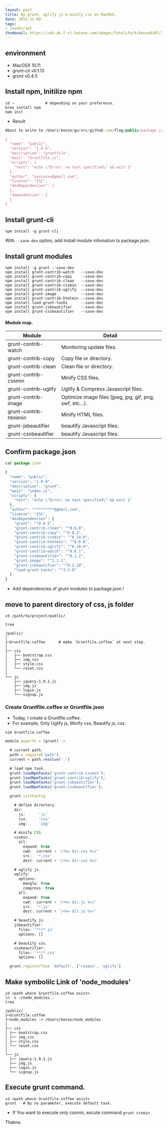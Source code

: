 ```yaml
---
layout: post
title: By grunt, uglify js & minify css on MacOSX.
date: 2015-11-09
tags:
- JavaScript
thumbnail: https://cdn-ak.f.st-hatena.com/images/fotolife/k/kenzo0107/20151109/20151109114223.jpg
---
```


## environment

- MacOSX 10.11
- grunt-cli v0.1.13
- grunt v0.4.5

## Install npm, Initilize npm

```
cd ~              # depending on your preference.
brew install npm
npm init
```

- Result

```js
About to write to /Users/kenzo/go/src/github.com/flag/public/package.json:

{
  "name": "public",
  "version": "1.0.0",
  "description": "gruntfile",
  "main": "Gruntfile.js",
  "scripts": {
    "test": "echo \"Error: no test specified\" && exit 1"
  },
  "author": "xxxxxxxx@gmail.com",
  "license": "ISC",
  "devDependencies": {
  },
  "dependencies": {
  }
}
```

## Install grunt-cli

```
npm install -g grunt-cli
```

With `--save-dev` option, add install module infomation to package.json.

## Install grunt modules

```
npm install -g grunt --save-dev
npm install grunt-contrib-watch   --save-dev
npm install grunt-contrib-copy    --save-dev
npm install grunt-contrib-clean   --save-dev
npm install grunt-contrib-cssmin  --save-dev
npm install grunt-contrib-uglify  --save-dev
npm install grunt-image           --save-dev
npm install grunt-contrib-htmlmin --save-dev
npm install load-grunt-tasks      --save-dev
npm install grunt-jsbeautifier    --save-dev
npm install grunt-cssbeautifier   --save-dev

```

#### Module map.

| Module                | Detail                                                   |
| --------------------- | -------------------------------------------------------- |
| grunt-contrib-watch   | Monitoring update files.                                 |
| grunt-contrib-copy    | Copy file or directory.                                  |
| grunt-contrib-clean   | Clean file or directory.                                 |
| grunt-contrib-cssmin  | Minify CSS files.                                        |
| grunt-contrib-uglify  | Uglify & Compress Javascript files.                      |
| grunt-contrib-image   | Optimize image files (jpeg, jpg, gif, png, swf, etc...). |
| grunt-contrib-htmlmin | Minify HTML files.                                       |
| grunt-jsbeautifier    | beautify Javascript files.                               |
| grunt-cssbeautifier   | beautify Javascript files.                               |


## Confirm package.json

```js
cat package.json

{
  "name": "public",
  "version": "1.0.0",
  "description": "grunt",
  "main": "index.js",
  "scripts": {
    "test": "echo \"Error: no test specified\" && exit 1"
  },
  "author": "*********@gmail.com",
  "license": "ISC",
  "devDependencies": {
    "grunt": "^0.4.5",
    "grunt-contrib-clean": "^0.6.0",
    "grunt-contrib-copy": "^0.8.2",
    "grunt-contrib-cssmin": "^0.14.0",
    "grunt-contrib-htmlmin": "^0.6.0",
    "grunt-contrib-uglify": "^0.10.0",
    "grunt-contrib-watch": "^0.6.1",
    "grunt-cssbeautifier": "^0.1.2",
    "grunt-image": "^1.1.1",
    "grunt-jsbeautifier": "^0.2.10",
    "load-grunt-tasks": "^3.3.0"
  }
}
```

- Add dependencies of grunt modules to package.json !


## move to parent directory of css, js folder

```
cd /path/to/project/public/
```

```
tree

/public/
│
├─Gruntfile.coffee      # make `Gruntfile.coffee` at next step.
│
├── css
│	├── bootstrap.css
│	├── img.css
│	├── style.css
│	└── reset.css
│
└── js
	├── jquery-1.9.1.js
	├── img.js
	├── login.js
	└── signup.js
```


### Create Gruntfile.coffee or Gruntfile.json

- Today, I create a Gruntfile.coffee.
- For example, Only Uglify js, Minify css, Beautify js, css.

```
vim Gruntfile.coffee
```

```js
module.exports = (grunt) ->

  # current path.
  path = require('path')
  current = path.resolve('.')

  # load npm task.
  grunt.loadNpmTasks('grunt-contrib-cssmin');
  grunt.loadNpmTasks('grunt-contrib-uglify');
  grunt.loadNpmTasks('grunt-jsbeautifier');
  grunt.loadNpmTasks('grunt-cssbeautifier');

  grunt.initConfig

    # define directory.
    dir:
      js:      'js'
      css:     'css'
      img:     'img'

    # minify CSS.
    cssmin:
      all:
        expand: true
        cwd:  current + '/<%= dir.css %>/'
        src:  '*.css'
        dest: current + '/<%= dir.css %>/'

    # uglify js.
    uglify:
      options:
        mangle: true
        compress: true
      all:
        expand: true
        cwd:  current + '/<%= dir.js %>/'
        src:  '*.js'
        dest: current + '/<%= dir.js %>/'

    # beautify js.
    jsbeautifier:
      files: '**/*.js'
      options: []

    # beautify css.
    cssbeautifier:
      files: '**/*.css'
      options: []

  grunt.registerTask 'default', ['cssmin', 'uglify']
```

## Make symbolilc Link of 'node_modules'

```
cd <path where Gruntfile.coffee exist>
ln -s ~/node_modules .
tree

/public/
├─Gruntfile.coffee
├─node_modules -> /Users/kenzo/node_modules
│
├── css
│ ├── bootstrap.css
│ ├── img.css
│ ├── style.css
│ └── reset.css
│
└── js
  ├── jquery-1.9.1.js
  ├── img.js
  ├── login.js
  └── signup.js

```

## Execute grunt command.

```
cd <path where Gruntfile.coffee exist>
grunt   # By no parameter, execute default task.
```

- If You want to execute only cssmin, excute command `grunt cssmin`

Thakns.
